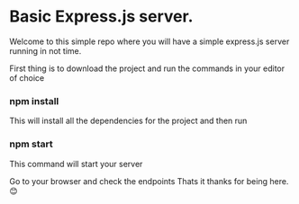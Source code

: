 # Basic Express.js server.

Welcome to this simple repo where you will have a simple express.js server running in not time.

First thing is to download the project and run the commands in your editor of choice

### npm install
This will install all the dependencies for the project and then run

### npm start
This command will start your server

Go to your browser and check the endpoints Thats it thanks for being here.😊
